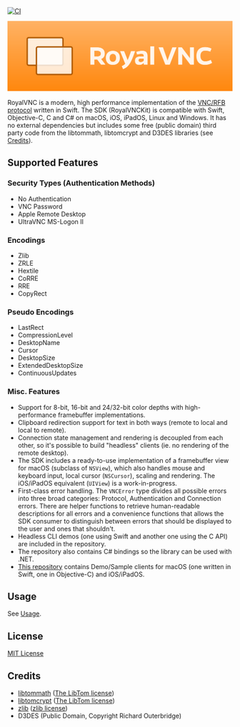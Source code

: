 [![CI](https://github.com/royalapplications/royalvnc/actions/workflows/ci.yml/badge.svg)](https://github.com/royalapplications/royalvnc/actions/workflows/ci.yml)

![RoyalVNC](Design/Banner_Rendered/Banner.png)

RoyalVNC is a modern, high performance implementation of the [VNC/RFB protocol](https://github.com/rfbproto/rfbproto/blob/master/rfbproto.rst) written in Swift.
The SDK (RoyalVNCKit) is compatible with Swift, Objective-C, C and C# on macOS, iOS, iPadOS, Linux and Windows.
It has no external dependencies but includes some free (public domain) third party code from the libtommath, libtomcrypt and D3DES libraries (see [Credits](#Credits)).

## Supported Features

### Security Types (Authentication Methods)
- No Authentication
- VNC Password
- Apple Remote Desktop
- UltraVNC MS-Logon II

### Encodings
- Zlib
- ZRLE
- Hextile
- CoRRE
- RRE
- CopyRect

### Pseudo Encodings
- LastRect
- CompressionLevel
- DesktopName
- Cursor
- DesktopSize
- ExtendedDesktopSize
- ContinuousUpdates

### Misc. Features
- Support for 8-bit, 16-bit and 24/32-bit color depths with high-performance framebuffer implementations.
- Clipboard redirection support for text in both ways (remote to local and local to remote).
- Connection state management and rendering is decoupled from each other, so it's possible to build "headless" clients (ie. no rendering of the remote desktop).
- The SDK includes a ready-to-use implementation of a framebuffer view for macOS (subclass of `NSView`), which also handles mouse and keyboard input, local cursor (`NSCursor`), scaling and rendering. The iOS/iPadOS equivalent (`UIView`) is a work-in-progress.
- First-class error handling. The `VNCError` type divides all possible errors into three broad categories: Protocol, Authentication and Connection errors. There are helper functions to retrieve human-readable descriptions for all errors and a convenience functions that allows the SDK consumer to distinguish between errors that should be displayed to the user and ones that shouldn't.
- Headless CLI demos (one using Swift and another one using the C API) are included in the repository.
- The repository also contains C# bindings so the library can be used with .NET.
- [This repository](https://github.com/royalapplications/royalvnc-demo) contains Demo/Sample clients for macOS (one written in Swift, one in Objective-C) and iOS/iPadOS.

## Usage
See [Usage](USAGE.md).

## License
[MIT License](LICENSE)

## Credits
- [libtommath](https://github.com/libtom/libtommath) ([The LibTom license](https://github.com/libtom/libtommath/blob/develop/LICENSE))
- [libtomcrypt](https://github.com/libtom/libtomcrypt) ([The LibTom license](https://github.com/libtom/libtomcrypt/blob/develop/LICENSE))
- [zlib](https://github.com/madler/zlib) ([zlib license](https://github.com/madler/zlib/blob/develop/LICENSE))
- D3DES (Public Domain, Copyright Richard Outerbridge)
